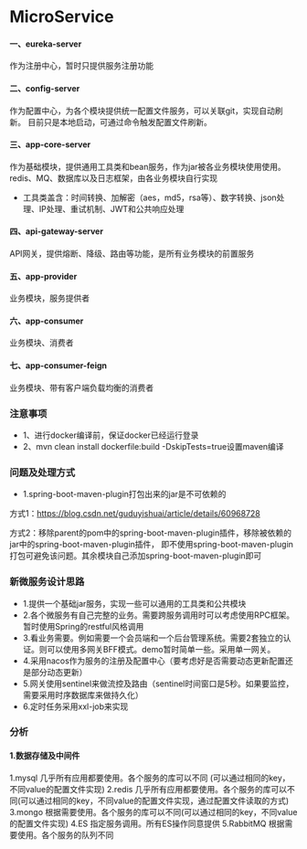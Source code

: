 # MicroService
#### 一、eureka-server
作为注册中心，暂时只提供服务注册功能

#### 二、config-server
作为配置中心，为各个模块提供统一配置文件服务，可以关联git，实现自动刷新。
目前只是本地启动，可通过命令触发配置文件刷新。

#### 三、app-core-server
作为基础模块，提供通用工具类和bean服务，作为jar被各业务模块使用使用。
redis、MQ、数据库以及日志框架，由各业务模块自行实现

- 工具类盖含：时间转换、加解密（aes，md5，rsa等）、数字转换、json处理、IP处理、重试机制、JWT和公共响应处理

#### 四、api-gateway-server
API网关，提供熔断、降级、路由等功能，是所有业务模块的前置服务

#### 五、app-provider
业务模块，服务提供者

#### 六、app-consumer
业务模块、消费者

#### 七、app-consumer-feign
业务模块、带有客户端负载均衡的消费者

### 注意事项
- 1、进行docker编译前，保证docker已经运行登录
- 2、mvn clean install dockerfile:build -DskipTests=true设置maven编译

### 问题及处理方式
- 1.spring-boot-maven-plugin打包出来的jar是不可依赖的

方式1：https://blog.csdn.net/guduyishuai/article/details/60968728


方式2：移除parent的pom中的spring-boot-maven-plugin插件，移除被依赖的jar中的spring-boot-maven-plugin插件，
即不使用spring-boot-maven-plugin打包可避免该问题。其余模块自己添加spring-boot-maven-plugin即可


### 新微服务设计思路
- 1.提供一个基础jar服务，实现一些可以通用的工具类和公共模块
- 2.各个微服务有自己完整的业务。需要跨服务调用时可以考虑使用RPC框架。暂时使用Spring的restful风格调用
- 3.看业务需要。例如需要一个会员端和一个后台管理系统。需要2套独立的认证。则可以使用多网关BFF模式。demo暂时简单一些。采用单一网关。
- 4.采用nacos作为服务的注册及配置中心（要考虑好是否需要动态更新配置还是部分动态更新）
- 5.网关使用sentinel来做流控及路由（sentinel时间窗口是5秒。如果要监控，需要采用时序数据库来做持久化）
- 6.定时任务采用xxl-job来实现

### 分析
#### 1.数据存储及中间件
1.mysql     几乎所有应用都要使用。各个服务的库可以不同 (可以通过相同的key，不同value的配置文件实现)
2.redis     几乎所有应用都要使用。各个服务的库可以不同(可以通过相同的key，不同value的配置文件实现，通过配置文件读取的方式)
3.mongo     根据需要使用。各个服务的库可以不同(可以通过相同的key，不同value的配置文件实现)
4.ES        指定服务调用。所有ES操作同意提供
5.RabbitMQ  根据需要使用。各个服务的队列不同


  
